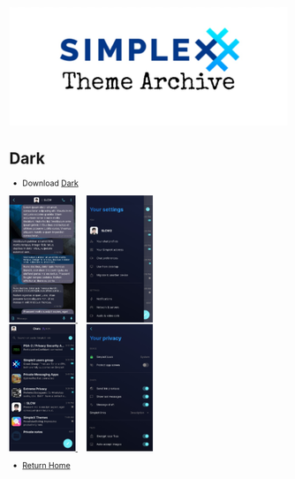 ![SxC Theme Archive Banner](../resources/SxC_themeBanner.jpg)

# Dark

* Download [Dark](../themes/SxC_dark.theme)

<a href="../screenshots/SxC_dark01.jpg" target="_blank">
	<img src="../screenshots/SxC_dark01.jpg" width="120">
</a>&nbsp;&nbsp;&nbsp;
<a href="../screenshots/SxC_dark02.jpg" target="_blank">
	<img src="../screenshots/SxC_dark02.jpg" width="120">
</a>
<br>
<a href="../screenshots/SxC_dark03.jpg" target="_blank">
	<img src="../screenshots/SxC_dark03.jpg" width="120">
</a>&nbsp;&nbsp;&nbsp;
<a href="../screenshots/SxC_dark04.jpg" target="_blank">
	<img src="../screenshots/SxC_dark04.jpg" width="120">
</a>

* [Return Home](../)
